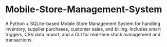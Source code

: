 # Mobile-Store-Management-System
A Python + SQLite-based Mobile Store Management System for handling inventory, supplier purchases, customer sales, and billing. Includes smart triggers, CSV data import, and a CLI for real-time stock management and transactions.
